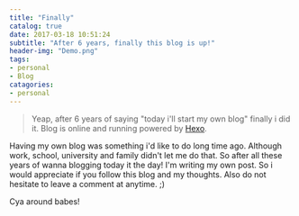 ```yaml
---
title: "Finally"
catalog: true
date: 2017-03-18 10:51:24
subtitle: "After 6 years, finally this blog is up!"
header-img: "Demo.png"
tags:
- personal
- Blog
catagories:
- personal
---
```

> Yeap, after 6 years of saying "today i'll start my own blog" finally i did it.
> Blog is online and running powered by [Hexo](https://hexo.io/).

Having my own blog was something i'd like to do long time ago. Although work, school, university and family didn't let me do that. So after all these years of wanna blogging today it the day! I'm writing my own post.
So i would appreciate if you follow this blog and my thoughts. Also do not hesitate to leave a comment at anytime. ;)

Cya around babes!
